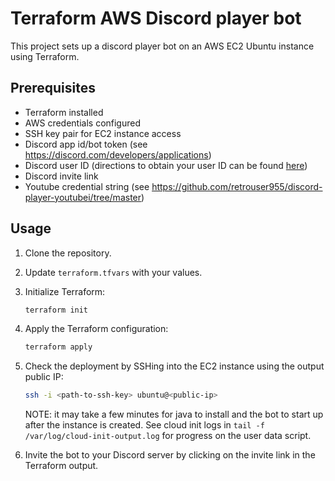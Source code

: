 # Terraform AWS Discord player bot

This project sets up a discord player bot on an AWS EC2 Ubuntu instance using Terraform.

## Prerequisites

- Terraform installed
- AWS credentials configured
- SSH key pair for EC2 instance access
- Discord app id/bot token (see https://discord.com/developers/applications)
- Discord user ID (directions to obtain your user ID can be found [here](https://jmusicbot.com/finding-your-user-id/))
- Discord invite link
- Youtube credential string (see https://github.com/retrouser955/discord-player-youtubei/tree/master)


## Usage

1. Clone the repository.
2. Update `terraform.tfvars` with your values.
3. Initialize Terraform:

   ```sh
   terraform init
    ```
4. Apply the Terraform configuration:

   ```sh
   terraform apply
    ```
5. Check the deployment by SSHing into the EC2 instance using the output public IP:

   ```sh
   ssh -i <path-to-ssh-key> ubuntu@<public-ip>
   ```
   NOTE: it may take a few minutes for java to install and the bot to start up after the instance is created. See cloud init logs in `tail -f /var/log/cloud-init-output.log` for progress on the user data script.
6. Invite the bot to your Discord server by clicking on the invite link in the Terraform output.